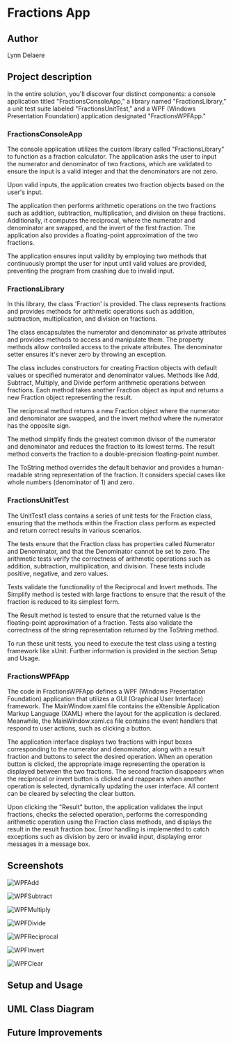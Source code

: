 # Fractions App

## Author

Lynn Delaere

## Project description

In the entire solution, you'll discover four distinct components: a console application titled "FractionsConsoleApp," a library named "FractionsLibrary," a unit test suite labeled "FractionsUnitTest," and a WPF (Windows Presentation Foundation) application designated "FractionsWPFApp."

### FractionsConsoleApp

The console application utilizes the custom library called "FractionsLibrary" to function as a fraction calculator. The application asks the user to input the numerator and denominator of two fractions, which are validated to ensure the input is a valid integer and that the denominators are not zero.

Upon valid inputs, the application creates two fraction objects based on the user's input.

The application then performs arithmetic operations on the two fractions such as addition, subtraction, multiplication, and division on these fractions. Additionally, it computes the reciprocal, where the numerator and denominator are swapped, and the invert of the first fraction. The application also provides a floating-point approximation of the two fractions.

The application ensures input validity by employing two methods that continuously prompt the user for input until valid values are provided, preventing the program from crashing due to invalid input.

### FractionsLibrary

In this library, the class 'Fraction' is provided. The class represents fractions and provides methods for arithmetic operations such as addition, subtraction, multiplication, and division on fractions.

The class encapsulates the numerator and denominator as private attributes and provides methods to access and manipulate them. The property methods allow controlled access to the private attributes. The denominator setter ensures it's never zero by throwing an exception.

The class includes constructors for creating Fraction objects with default values or specified numerator and denominator values. Methods like Add, Subtract, Multiply, and Divide perform arithmetic operations between fractions. Each method takes another Fraction object as input and returns a new Fraction object representing the result.

The reciprocal method returns a new Fraction object where the numerator and denominator are swapped, and the invert method where the numerator has the opposite sign.

The method simplify finds the greatest common divisor of the numerator and denominator and reduces the fraction to its lowest terms. The result method converts the fraction to a double-precision floating-point number.

The ToString method overrides the default behavior and provides a human-readable string representation of the fraction. It considers special cases like whole numbers (denominator of 1) and zero.

### FractionsUnitTest

The UnitTest1 class contains a series of unit tests for the Fraction class, ensuring that the methods within the Fraction class perform as expected and return correct results in various scenarios.

The tests ensure that the Fraction class has properties called Numerator and Denominator, and that the Denominator cannot be set to zero. The arithmetic tests verify the correctness of arithmetic operations such as addition, subtraction, multiplication, and division. These tests include positive, negative, and zero values.

Tests validate the functionality of the Reciprocal and Invert methods. The Simplify method is tested with large fractions to ensure that the result of the fraction is reduced to its simplest form.

The Result method is tested to ensure that the returned value is the floating-point approximation of a fraction. Tests also validate the correctness of the string representation returned by the ToString method.

To run these unit tests, you need to execute the test class using a testing framework like xUnit. Further information is provided in the section Setup and Usage.

### FractionsWPFApp

The code in FractionsWPFApp defines a WPF (Windows Presentation Foundation) application that utilizes a GUI (Graphical User Interface) framework. The MainWindow.xaml file contains the eXtensible Application Markup Language (XAML) where the layout for the application is declared. Meanwhile, the MainWindow.xaml.cs file contains the event handlers that respond to user actions, such as clicking a button.

The application interface displays two fractions with input boxes corresponding to the numerator and denominator, along with a result fraction and buttons to select the desired operation. When an operation button is clicked, the appropriate image representing the operation is displayed between the two fractions. The second fraction disappears when the reciprocal or invert button is clicked and reappears when another operation is selected, dynamically updating the user interface. All content can be cleared by selecting the clear button.

Upon clicking the "Result" button, the application validates the input fractions, checks the selected operation, performs the corresponding arithmetic operation using the Fraction class methods, and displays the result in the result fraction box. Error handling is implemented to catch exceptions such as division by zero or invalid input, displaying error messages in a message box.

## Screenshots

![WPFAdd](images/WPFAdd.png "Add Fractions")

![WPFSubtract](images/WPFSubtract.png "Subtract Fractions")

![WPFMultiply](images/WPFMultiply.png "Multiply Fractions")

![WPFDivide](images/WPFDivide.png "Divide Fractions")

![WPFReciprocal](images/WPFReciprocal.png "Reciprocal Fraction 1")

![WPFInvert](images/WPFInvert.png "Invert Fraction 1")

![WPFClear](images/WPFClear.png "Clear content")

## Setup and Usage

## UML Class Diagram

## Future Improvements
